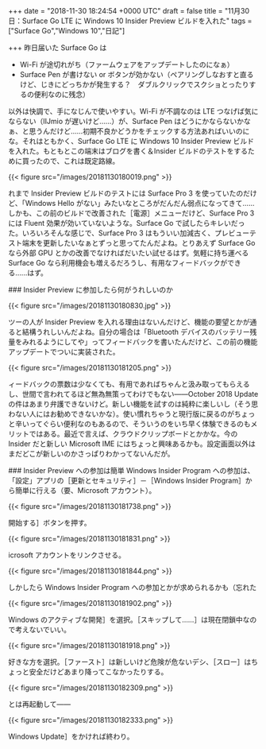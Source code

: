 
+++
date = "2018-11-30 18:24:54 +0000 UTC"
draft = false
title = "11月30日：Surface Go LTE に Windows 10 Insider Preview ビルドを入れた"
tags = ["Surface Go","Windows 10","日記"]

+++
昨日届いた Surface Go は

<ul>
<li>Wi-Fi が途切れがち（ファームウェアをアップデートしたのになぁ）</li>
<li>Surface Pen が書けない or ボタンが効かない（ペアリングしなおすと直るけど、じきにどっちかが発生する？　ダブルクリックでスクショとったりするの便利なのに残念）</li>
</ul>以外は快調で、手になじんで使いやすい。Wi-Fi が不調なのは LTE つなげば気にならない（IIJmio が遅いけど……）が、Surface Pen はどうにかならないかなぁ、と思うんだけど……初期不良かどうかをチェックする方法あればいいのにな。それはともかく、Surface Go LTE に Windows 10 Insider Preview ビルドを入れた。もともとこの端末はブログを書く＆Insider ビルドのテストをするために買ったので、これは既定路線。

{{< figure src="/images/20181130180019.png"  >}}

れまで Insider Preview ビルドのテストには Surface Pro 3 を使っていたのだけど、「Windows Hello がない」みたいなところがだんだん弱点になってきて……しかも、この前のビルドで改善された［電源］メニューだけど、Surface Pro 3 には Fluent 効果が効いていないような。Surface Go で試したらキレいだった。いろいろそんな感じで、Surface Pro 3 はもういい加減古く、プレビューテスト端末を更新したいなぁとずっと思ってたんだよね。とりあえず Surface Go なら外部 GPU とかの改善でなければだいたい試せるはず。気軽に持ち運べる Surface Go なら利用機会も増えるだろうし、有用なフィードバックができる……はず。

<div class="section">
    ### Insider Preview に参加したら何がうれしいのか
    

{{< figure src="/images/20181130180830.jpg"  >}}

ツーの人が Insider Preview を入れる理由はないんだけど、機能の要望とかが通ると結構うれしいんだよね。自分の場合は「Bluetooth デバイスのバッテリー残量をみれるようにしてや」ってフィードバックを書いたんだけど、この前の機能アップデートでついに実装された。

{{< figure src="/images/20181130181205.png"  >}}

ィードバックの票数は少なくても、有用であればちゃんと汲み取ってもらえるし、世間で言われてるほど無為無策ってわけでもない――October 2018 Update の件はあまり弁護できないけど。新しい機能を試すのは純粋に楽しいし（そう思わない人にはお勧めできないかな）。使い慣れちゃうと現行版に戻るのがちょっと辛いってぐらい便利なのもあるので、そういうのをいち早く体験できるのもメリットではある。最近で言えば、クラウドクリップボードとかかな。今の Insider だと新しい Microsoft IME にはちょっと興味あるかも。設定画面以外はまだどこが新しいのかさっぱりわかってないんだが。

</div>
<div class="section">
    ### Insider Preview への参加は簡単
    Windows Insider Program への参加は、「設定」アプリの［更新とセキュリティ］－［Windows Insider Program］から簡単に行える（要、Microsoft アカウント）。

{{< figure src="/images/20181130181738.png"  >}}

開始する］ボタンを押す。

{{< figure src="/images/20181130181831.png"  >}}

icrosoft アカウントをリンクさせる。

{{< figure src="/images/20181130181844.png"  >}}

しかしたら Windows Insider Program への参加とかが求められるかも（忘れた

{{< figure src="/images/20181130181902.png"  >}}

Windows のアクティブな開発］を選択。［スキップして……］は現在閉鎖中なので考えないでいい。

{{< figure src="/images/20181130181918.png"  >}}

好きな方を選択。［ファースト］は新しいけど危険が危ないデシ、［スロー］はちょっと安全だけどあまり降ってこなかったりする。

{{< figure src="/images/20181130182309.png"  >}}

とは再起動して――

{{< figure src="/images/20181130182333.png"  >}}

Windows Update］をかければ終わり。

</div>

